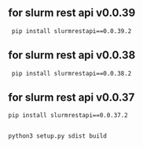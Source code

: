 ## for slurm rest api v0.0.39

```shell
 pip install slurmrestapi==0.0.39.2
```

## for slurm rest api v0.0.38

```shell
 pip install slurmrestapi==0.0.38.2
```

## for slurm rest api v0.0.37

```shell
pip install slurmrestapi==0.0.37.2
```

```shell

python3 setup.py sdist build

```
